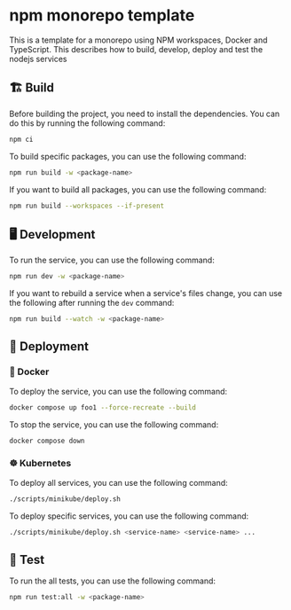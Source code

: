 # npm monorepo template

This is a template for a monorepo using NPM workspaces, Docker and TypeScript. This describes how to build, develop, deploy and test the nodejs services

## 🏗️ Build

Before building the project, you need to install the dependencies. You can do this by running the following command:

```bash
npm ci
```

To build specific packages, you can use the following command:

```bash
npm run build -w <package-name>
```

If you want to build all packages, you can use the following command:

```bash
npm run build --workspaces --if-present
```

## 🖥️ Development

To run the service, you can use the following command:

```bash
npm run dev -w <package-name>
```

If you want to rebuild a service when a service's files change,
you can use the following after running the `dev` command:

```bash
npm run build --watch -w <package-name>
```

## 🚀 Deployment

### 🐳 Docker

To deploy the service, you can use the following command:

```bash
docker compose up foo1 --force-recreate --build
```

To stop the service, you can use the following command:

```bash
docker compose down
```

### ☸️ Kubernetes

To deploy all services, you can use the following command:

```bash
./scripts/minikube/deploy.sh
```

To deploy specific services, you can use the following command:

```bash
./scripts/minikube/deploy.sh <service-name> <service-name> ...
```

## 🧪 Test

To run the all tests, you can use the following command:

```bash
npm run test:all -w <package-name>
```
